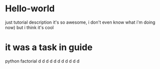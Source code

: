 # Hello-world
just tutorial description
it's so awesome, i don't even know what i'm doing now) but i think it's cool
# it was a task in guide
python factorial 
d
d
d
d
d
d
d
d
d
d
d
